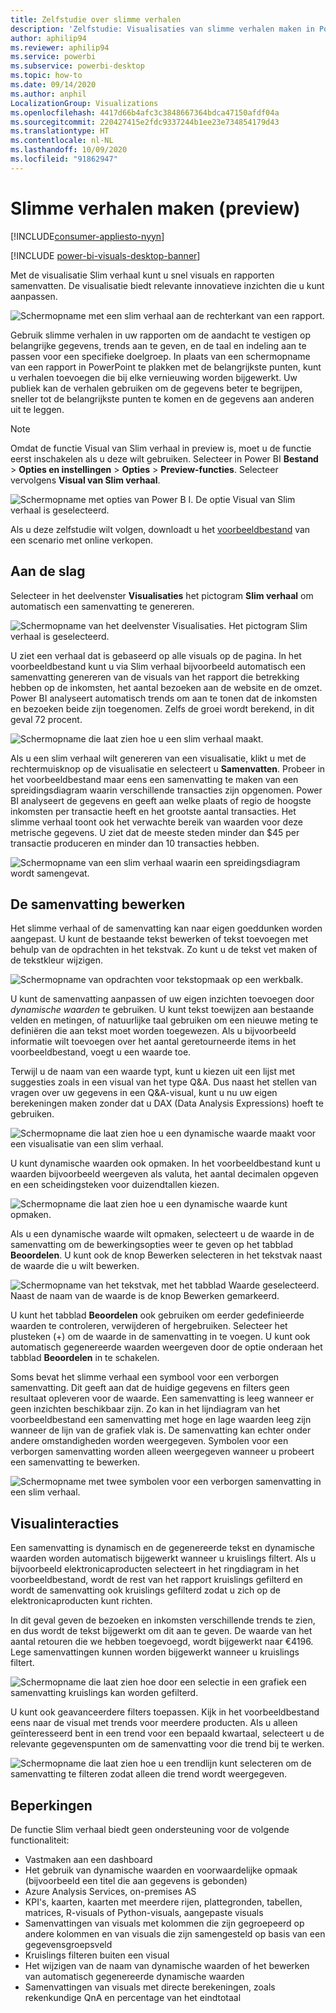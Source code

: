```yaml
---
title: Zelfstudie over slimme verhalen
description: 'Zelfstudie: Visualisaties van slimme verhalen maken in Power BI'
author: aphilip94
ms.reviewer: aphilip94
ms.service: powerbi
ms.subservice: powerbi-desktop
ms.topic: how-to
ms.date: 09/14/2020
ms.author: anphil
LocalizationGroup: Visualizations
ms.openlocfilehash: 4417d66b4afc3c3848667364bdca47150afdf04a
ms.sourcegitcommit: 220427415e2fdc9337244b1ee23e734854179d43
ms.translationtype: HT
ms.contentlocale: nl-NL
ms.lasthandoff: 10/09/2020
ms.locfileid: "91862947"
---
```

# <a name="create-smart-narrative-summaries-preview"></a>Slimme verhalen maken (preview)

[!INCLUDE[consumer-appliesto-nyyn](../includes/consumer-appliesto-nyyn.md)]    

[!INCLUDE [power-bi-visuals-desktop-banner](../includes/power-bi-visuals-desktop-banner.md)]

Met de visualisatie Slim verhaal kunt u snel visuals en rapporten samenvatten. De visualisatie biedt relevante innovatieve inzichten die u kunt aanpassen.

![Schermopname met een slim verhaal aan de rechterkant van een rapport.](media/power-bi-visualization-smart-narratives/1.png)

Gebruik slimme verhalen in uw rapporten om de aandacht te vestigen op belangrijke gegevens, trends aan te geven, en de taal en indeling aan te passen voor een specifieke doelgroep. In plaats van een schermopname van een rapport in PowerPoint te plakken met de belangrijkste punten, kunt u verhalen toevoegen die bij elke vernieuwing worden bijgewerkt. Uw publiek kan de verhalen gebruiken om de gegevens beter te begrijpen, sneller tot de belangrijkste punten te komen en de gegevens aan anderen uit te leggen.

>[!NOTE]
> Omdat de functie Visual van Slim verhaal in preview is, moet u de functie eerst inschakelen als u deze wilt gebruiken. Selecteer in Power BI **Bestand** > **Opties en instellingen** > **Opties** > **Preview-functies**. Selecteer vervolgens **Visual van Slim verhaal**.
>
>![Schermopname met opties van Power B I. De optie Visual van Slim verhaal is geselecteerd.](media/power-bi-visualization-smart-narratives/2.png)

Als u deze zelfstudie wilt volgen, downloadt u het [voorbeeldbestand](https://github.com/microsoft/powerbi-desktop-samples/blob/master/Monthly%20Desktop%20Blog%20Samples/2020/2020SU09%20Blog%20Demo%20-%20September.pbix) van een scenario met online verkopen.

## <a name="get-started"></a>Aan de slag 

Selecteer in het deelvenster **Visualisaties** het pictogram **Slim verhaal** om automatisch een samenvatting te genereren.

![Schermopname van het deelvenster Visualisaties. Het pictogram Slim verhaal is geselecteerd.](media/power-bi-visualization-smart-narratives/3.png)

U ziet een verhaal dat is gebaseerd op alle visuals op de pagina. In het voorbeeldbestand kunt u via Slim verhaal bijvoorbeeld automatisch een samenvatting genereren van de visuals van het rapport die betrekking hebben op de inkomsten, het aantal bezoeken aan de website en de omzet. Power BI analyseert automatisch trends om aan te tonen dat de inkomsten en bezoeken beide zijn toegenomen. Zelfs de groei wordt berekend, in dit geval 72 procent.
 
![Schermopname die laat zien hoe u een slim verhaal maakt.](media/power-bi-visualization-smart-narratives/4.gif)
 
Als u een slim verhaal wilt genereren van een visualisatie, klikt u met de rechtermuisknop op de visualisatie en selecteert u **Samenvatten**. Probeer in het voorbeeldbestand maar eens een samenvatting te maken van een spreidingsdiagram waarin verschillende transacties zijn opgenomen. Power BI analyseert de gegevens en geeft aan welke plaats of regio de hoogste inkomsten per transactie heeft en het grootste aantal transacties. Het slimme verhaal toont ook het verwachte bereik van waarden voor deze metrische gegevens. U ziet dat de meeste steden minder dan $45 per transactie produceren en minder dan 10 transacties hebben.
 
  
![Schermopname van een slim verhaal waarin een spreidingsdiagram wordt samengevat.](media/power-bi-visualization-smart-narratives/5.gif)
 
## <a name="edit-the-summary"></a>De samenvatting bewerken
 
Het slimme verhaal of de samenvatting kan naar eigen goeddunken worden aangepast. U kunt de bestaande tekst bewerken of tekst toevoegen met behulp van de opdrachten in het tekstvak. Zo kunt u de tekst vet maken of de tekstkleur wijzigen.
 
![Schermopname van opdrachten voor tekstopmaak op een werkbalk.](media/power-bi-visualization-smart-narratives/6.png)
  
U kunt de samenvatting aanpassen of uw eigen inzichten toevoegen door *dynamische waarden* te gebruiken. U kunt tekst toewijzen aan bestaande velden en metingen, of natuurlijke taal gebruiken om een nieuwe meting te definiëren die aan tekst moet worden toegewezen. Als u bijvoorbeeld informatie wilt toevoegen over het aantal geretourneerde items in het voorbeeldbestand, voegt u een waarde toe. 

Terwijl u de naam van een waarde typt, kunt u kiezen uit een lijst met suggesties zoals in een visual van het type Q&A. Dus naast het stellen van vragen over uw gegevens in een Q&A-visual, kunt u nu uw eigen berekeningen maken zonder dat u DAX (Data Analysis Expressions) hoeft te gebruiken. 
  
![Schermopname die laat zien hoe u een dynamische waarde maakt voor een visualisatie van een slim verhaal.](media/power-bi-visualization-smart-narratives/7.gif)
  
U kunt dynamische waarden ook opmaken. In het voorbeeldbestand kunt u waarden bijvoorbeeld weergeven als valuta, het aantal decimalen opgeven en een scheidingsteken voor duizendtallen kiezen. 
   
![Schermopname die laat zien hoe u een dynamische waarde kunt opmaken.](media/power-bi-visualization-smart-narratives/8.gif)
   
Als u een dynamische waarde wilt opmaken, selecteert u de waarde in de samenvatting om de bewerkingsopties weer te geven op het tabblad **Beoordelen**. U kunt ook de knop Bewerken selecteren in het tekstvak naast de waarde die u wilt bewerken. 
   
![Schermopname van het tekstvak, met het tabblad Waarde geselecteerd. Naast de naam van de waarde is de knop Bewerken gemarkeerd.](media/power-bi-visualization-smart-narratives/9.png)
   
U kunt het tabblad **Beoordelen** ook gebruiken om eerder gedefinieerde waarden te controleren, verwijderen of hergebruiken. Selecteer het plusteken (+) om de waarde in de samenvatting in te voegen. U kunt ook automatisch gegenereerde waarden weergeven door de optie onderaan het tabblad **Beoordelen** in te schakelen.

Soms bevat het slimme verhaal een symbool voor een verborgen samenvatting. Dit geeft aan dat de huidige gegevens en filters geen resultaat opleveren voor de waarde. Een samenvatting is leeg wanneer er geen inzichten beschikbaar zijn. Zo kan in het lijndiagram van het voorbeeldbestand een samenvatting met hoge en lage waarden leeg zijn wanneer de lijn van de grafiek vlak is. De samenvatting kan echter onder andere omstandigheden worden weergegeven. Symbolen voor een verborgen samenvatting worden alleen weergegeven wanneer u probeert een samenvatting te bewerken.


![Schermopname met twee symbolen voor een verborgen samenvatting in een slim verhaal.](media/power-bi-visualization-smart-narratives/10.png)
   
## <a name="visual-interactions"></a>Visualinteracties
Een samenvatting is dynamisch en de gegenereerde tekst en dynamische waarden worden automatisch bijgewerkt wanneer u kruislings filtert. Als u bijvoorbeeld elektronicaproducten selecteert in het ringdiagram in het voorbeeldbestand, wordt de rest van het rapport kruislings gefilterd en wordt de samenvatting ook kruislings gefilterd zodat u zich op de elektronicaproducten kunt richten.  

In dit geval geven de bezoeken en inkomsten verschillende trends te zien, en dus wordt de tekst bijgewerkt om dit aan te geven. De waarde van het aantal retouren die we hebben toegevoegd, wordt bijgewerkt naar €4196. Lege samenvattingen kunnen worden bijgewerkt wanneer u kruislings filtert.
   
![Schermopname die laat zien hoe door een selectie in een grafiek een samenvatting kruislings kan worden gefilterd.](media/power-bi-visualization-smart-narratives/11.gif)
   
U kunt ook geavanceerdere filters toepassen. Kijk in het voorbeeldbestand eens naar de visual met trends voor meerdere producten. Als u alleen geïnteresseerd bent in een trend voor een bepaald kwartaal, selecteert u de relevante gegevenspunten om de samenvatting voor die trend bij te werken.
   
![Schermopname die laat zien hoe u een trendlijn kunt selecteren om de samenvatting te filteren zodat alleen die trend wordt weergegeven.](media/power-bi-visualization-smart-narratives/12.gif)
   
## <a name="limitations"></a>Beperkingen

De functie Slim verhaal biedt geen ondersteuning voor de volgende functionaliteit:
- Vastmaken aan een dashboard 
- Het gebruik van dynamische waarden en voorwaardelijke opmaak (bijvoorbeeld een titel die aan gegevens is gebonden)
- Azure Analysis Services, on-premises AS
- KPI's, kaarten, kaarten met meerdere rijen, plattegronden, tabellen, matrices, R-visuals of Python-visuals, aangepaste visuals 
- Samenvattingen van visuals met kolommen die zijn gegroepeerd op andere kolommen en van visuals die zijn samengesteld op basis van een gegevensgroepsveld 
- Kruislings filteren buiten een visual
- Het wijzigen van de naam van dynamische waarden of het bewerken van automatisch gegenereerde dynamische waarden
- Samenvattingen van visuals met directe berekeningen, zoals rekenkundige QnA en percentage van het eindtotaal 
   

